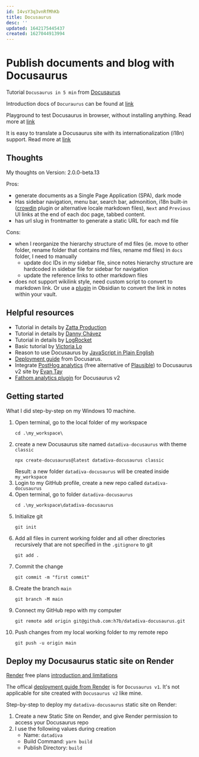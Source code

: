 ```yaml
---
id: I4vsY3q3vnRfMhKb
title: Docusaurus
desc: ''
updated: 1642175445437
created: 1627044913994
---
```

# Publish documents and blog with Docusaurus

Tutorial `Docusaurus in 5 min` from [Docusaurus](https://tutorial.docusaurus.io/docs/intro)

Introduction docs of `Docuraurus` can be found at [link](https://docusaurus.io/docs)

Playground to test Docusaurus in browser, without installing anything. Read more at [link](https://docusaurus.io/docs/playground)

It is easy to translate a Docusaurus site with its internationalization (i18n) support. Read more at [link](https://docusaurus.io/docs/i18n/introduction)

## Thoughts

My thoughts on Version: 2.0.0-beta.13

Pros:
- generate documents as a Single Page Application (SPA), dark mode
- Has sidebar navigation, menu bar, search bar, admonition, i18n built-in ([crowdin](https://crowdin.com/) plugin or alternative locale markdown files), `Next` and `Previous` UI links at the end of each doc page, tabbed content.
- has url slug in frontmatter to generate a static URL for each md file

Cons:
- when I reorganize the hierarchy structure of md files (ie. move to other folder, rename folder that contains md files, rename md files) in `docs` folder, I need to manually  
    - update doc IDs in my sidebar file, since notes hierarchy structure are hardcoded in sidebar file for sidebar for navigation
    - update the reference links to other markdown files 
- does not support wikilink style, need custom script to convert to markdown link. Or use a [plugin](https://github.com/ozntel/obsidian-link-converter) in Obsidian to convert the link in notes within your vault.

## Helpful resources

- Tutorial in details by [Zatta Production](https://zatta.link/en/web/docusaurus-how-to.html)
- Tutorial in details by [Danny Chávez](https://github.com/dochavez/Documenting-with-Docusaurus-V2.-)
- Tutorial in details by [LogRocket](https://blog.logrocket.com/easy-documentation-with-docusaurus/)
- Basic tutorial by [Victoria Lo](https://dev.to/lo_victoria2666/build-beautiful-documentation-websites-with-docusaurus-8o2)
- Reason to use Docusaurus by [JavaScript in Plain English](https://javascript.plainenglish.io/10-reasons-to-use-docusaurus-for-your-docs-blog-marketing-site-48dbf2c58b70)
- [Deployment guide](https://docusaurus.io/docs/deployment) from Docusarus.
- Integrate [PostHog analytics](https://posthog.com/) (free alternative of [Plausible](https://plausible.io/)) to Docusaurus v2 site by [Evan Tay](https://evantay.com/blog/docusaurus-posthog/)
- [Fathom analytics plugin](https://github.com/pradel/docusaurus-plugin-fathom) for Docusaurus v2

## Getting started

What I did step-by-step on my Windows 10 machine.

1. Open terminal, go to the local folder of my workspace
    ```shell
    cd .\my_workspace\
    ```
2. create a new Docusaurus site named `datadiva-docusaurus` with theme `classic`
    ```shell
    npx create-docusaurus@latest datadiva-docusaurus classic
    ```
    Result: a new folder `datadiva-docusaurus` will be created inside `my_workspace`
3. Login to my GitHub profile, create a new repo called `datadiva-docusaurus` 
4. Open terminal, go to folder `datadiva-docusaurus`
    ```shell
    cd .\my_workspace\datadiva-docusaurus
    ```
5. Initialize git
    ```shell
    git init
    ```
6. Add all files in current working folder and all other directories recursively that are not specified in the `.gitignore` to git
    ```shell
    git add .
    ```
7. Commit the change
    ```shell
    git commit -m "first commit"
    ```
8. Create the branch `main`
    ```shell
    git branch -M main
    ```
8. Connect my GitHub repo with my computer
    ```shell
    git remote add origin git@github.com:h7b/datadiva-docusaurus.git
    ```
9. Push changes from my local working folder to my remote repo
    ```shell
    git push -u origin main
    ```

## Deploy my Docusaurus static site on Render

[Render](https://render.com/) free plans [introduction and limitations](https://render.com/docs/free) 

The offical [deployment guide from Render](https://render.com/docs/deploy-docusaurus) is for `Docusaurus v1`. It's not applicable for site created with `Docusaurus v2` like mine.

Step-by-step to deploy my `datadiva-docusaurus` static site on Render:

1. Create a new Static Site on Render, and give Render permission to access your Docusaurus repo
2. I use the following values during creation
    - Name: `datadiva`
    - Build Command: `yarn build`
    - Publish Directory: `build`